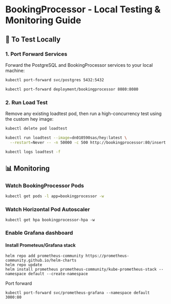 # BookingProcessor - Local Testing & Monitoring Guide

## 🚀 To Test Locally

### 1. Port Forward Services
Forward the PostgreSQL and BookingProcessor services to your local machine:

```bash
kubectl port-forward svc/postgres 5432:5432
```
```bash
kubectl port-forward deployment/bookingprocessor 8080:8080
```
### 2. Run Load Test
Remove any existing loadtest pod, then run a high-concurrency test using the custom hey image:
```bash
kubectl delete pod loadtest
```
```bash
kubectl run loadtest --image=dn010590sas/hey:latest \
  --restart=Never -- -n 50000 -c 500 http://bookingprocessor:80/insert
  ```
```bash
kubectl logs loadtest -f
```
## 📊 Monitoring
### Watch BookingProcessor Pods
```bash
kubectl get pods -l app=bookingprocessor -w
```
### Watch Horizontal Pod Autoscaler
```
kubectl get hpa bookingprocessor-hpa -w
```
### Enable Grafana dashboard
#### Install Prometeus/Grafana stack
```
helm repo add prometheus-community https://prometheus-community.github.io/helm-charts
helm repo update
helm install prometheus prometheus-community/kube-prometheus-stack --namespace default --create-namespace
```
Port forward
```
kubectl port-forward svc/prometheus-grafana --namespace default 3000:80
```



